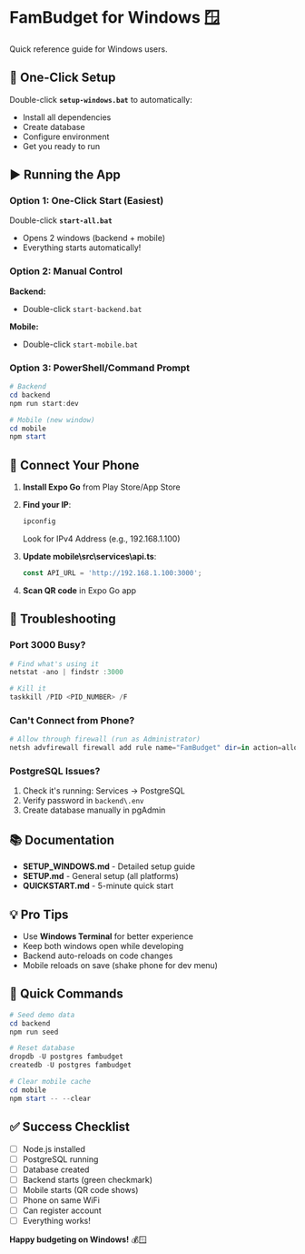 # FamBudget for Windows 🪟

Quick reference guide for Windows users.

## 🚀 One-Click Setup

Double-click **`setup-windows.bat`** to automatically:
- Install all dependencies
- Create database
- Configure environment
- Get you ready to run

## ▶️ Running the App

### Option 1: One-Click Start (Easiest)
Double-click **`start-all.bat`**
- Opens 2 windows (backend + mobile)
- Everything starts automatically!

### Option 2: Manual Control
**Backend:**
- Double-click `start-backend.bat`

**Mobile:**
- Double-click `start-mobile.bat`

### Option 3: PowerShell/Command Prompt
```powershell
# Backend
cd backend
npm run start:dev

# Mobile (new window)
cd mobile
npm start
```

## 📱 Connect Your Phone

1. **Install Expo Go** from Play Store/App Store
2. **Find your IP**:
   ```powershell
   ipconfig
   ```
   Look for IPv4 Address (e.g., 192.168.1.100)

3. **Update mobile\src\services\api.ts**:
   ```typescript
   const API_URL = 'http://192.168.1.100:3000';
   ```

4. **Scan QR code** in Expo Go app

## 🔧 Troubleshooting

### Port 3000 Busy?
```powershell
# Find what's using it
netstat -ano | findstr :3000

# Kill it
taskkill /PID <PID_NUMBER> /F
```

### Can't Connect from Phone?
```powershell
# Allow through firewall (run as Administrator)
netsh advfirewall firewall add rule name="FamBudget" dir=in action=allow protocol=TCP localport=3000
```

### PostgreSQL Issues?
1. Check it's running: Services → PostgreSQL
2. Verify password in `backend\.env`
3. Create database manually in pgAdmin

## 📚 Documentation

- **SETUP_WINDOWS.md** - Detailed setup guide
- **SETUP.md** - General setup (all platforms)
- **QUICKSTART.md** - 5-minute quick start

## 💡 Pro Tips

- Use **Windows Terminal** for better experience
- Keep both windows open while developing
- Backend auto-reloads on code changes
- Mobile reloads on save (shake phone for dev menu)

## 🎯 Quick Commands

```powershell
# Seed demo data
cd backend
npm run seed

# Reset database
dropdb -U postgres fambudget
createdb -U postgres fambudget

# Clear mobile cache
cd mobile
npm start -- --clear
```

## ✅ Success Checklist

- [ ] Node.js installed
- [ ] PostgreSQL running
- [ ] Database created
- [ ] Backend starts (green checkmark)
- [ ] Mobile starts (QR code shows)
- [ ] Phone on same WiFi
- [ ] Can register account
- [ ] Everything works!

**Happy budgeting on Windows!** 💰🪟

